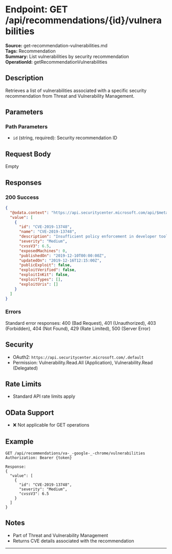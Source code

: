 # Endpoint: GET /api/recommendations/{id}/vulnerabilities

**Source:** get-recommendation-vulnerabilities.md  
**Tags:** Recommendation  
**Summary:** List vulnerabilities by security recommendation  
**OperationId:** getRecommendationVulnerabilities

## Description
Retrieves a list of vulnerabilities associated with a specific security recommendation from Threat and Vulnerability Management.

## Parameters
### Path Parameters
- `id` (string, required): Security recommendation ID

## Request Body
Empty

## Responses
### 200 Success
```json
{
  "@odata.context": "https://api.securitycenter.microsoft.com/api/$metadata#Collection(Analytics.Contracts.PublicAPI.PublicVulnerabilityDto)",
  "value": [
    {
      "id": "CVE-2019-13748",
      "name": "CVE-2019-13748",
      "description": "Insufficient policy enforcement in developer tools in Google Chrome...",
      "severity": "Medium",
      "cvssV3": 6.5,
      "exposedMachines": 0,
      "publishedOn": "2019-12-10T00:00:00Z",
      "updatedOn": "2019-12-16T12:15:00Z",
      "publicExploit": false,
      "exploitVerified": false,
      "exploitInKit": false,
      "exploitTypes": [],
      "exploitUris": []
    }
  ]
}
```

### Errors
Standard error responses: 400 (Bad Request), 401 (Unauthorized), 403 (Forbidden), 404 (Not Found), 429 (Rate Limited), 500 (Server Error)

## Security
- OAuth2: `https://api.securitycenter.microsoft.com/.default`
- Permission: Vulnerability.Read.All (Application), Vulnerability.Read (Delegated)

## Rate Limits
- Standard API rate limits apply

## OData Support
- ❌ Not applicable for GET operations

## Example
```http
GET /api/recommendations/va-_-google-_-chrome/vulnerabilities
Authorization: Bearer {token}

Response:
{
  "value": [
    {
      "id": "CVE-2019-13748",
      "severity": "Medium",
      "cvssV3": 6.5
    }
  ]
}
```

## Notes
- Part of Threat and Vulnerability Management
- Returns CVE details associated with the recommendation

---
